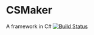 # CSMaker
A framework in C#
[![Build Status](https://img.shields.io/travis/sebastianttorres/CSMaker.svg)]()
